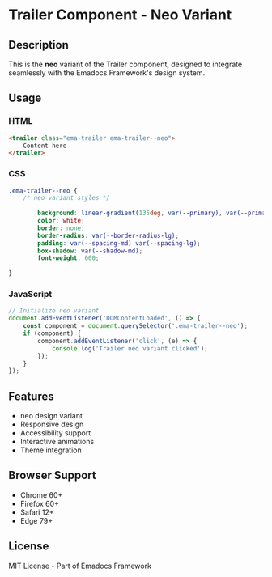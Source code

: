 # Trailer Component - Neo Variant

## Description
This is the **neo** variant of the Trailer component, designed to integrate seamlessly with the Emadocs Framework's design system.

## Usage

### HTML
```html
<trailer class="ema-trailer ema-trailer--neo">
    Content here
</trailer>
```

### CSS
```css
.ema-trailer--neo {
    /* neo variant styles */
    
        background: linear-gradient(135deg, var(--primary), var(--primary-dark));
        color: white;
        border: none;
        border-radius: var(--border-radius-lg);
        padding: var(--spacing-md) var(--spacing-lg);
        box-shadow: var(--shadow-md);
        font-weight: 600;
    
}
```

### JavaScript
```javascript
// Initialize neo variant
document.addEventListener('DOMContentLoaded', () => {
    const component = document.querySelector('.ema-trailer--neo');
    if (component) {
        component.addEventListener('click', (e) => {
            console.log('Trailer neo variant clicked');
        });
    }
});
```

## Features
- neo design variant
- Responsive design
- Accessibility support
- Interactive animations
- Theme integration

## Browser Support
- Chrome 60+
- Firefox 60+
- Safari 12+
- Edge 79+

## License
MIT License - Part of Emadocs Framework
